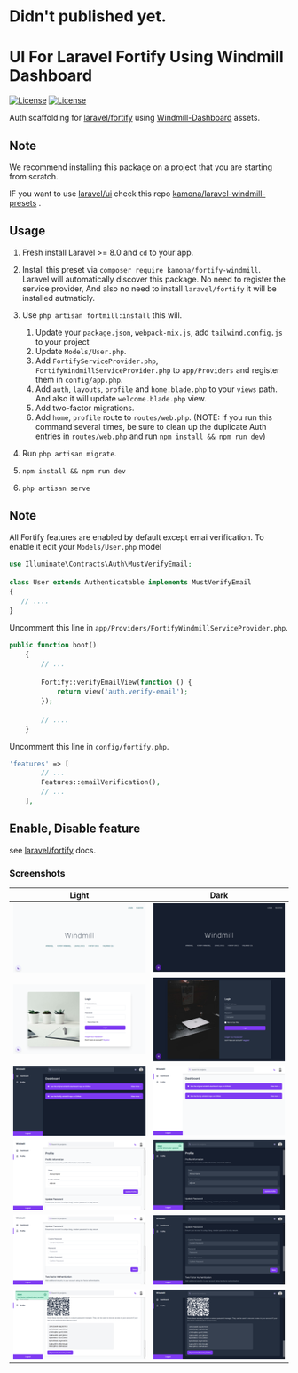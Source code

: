 # Didn't published yet.

# UI For Laravel Fortify Using Windmill Dashboard

[![License](https://img.shields.io/github/license/Kamona-WD/fortify-windmill)](https://github.com/Kamona-WD/laravel-windmill-presets/blob/master/LICENSE.md)
[![License](https://img.shields.io/github/release/Kamona-WD/fortify-windmill)](https://github.com/Kamona-WD/laravel-windmill-presets/releases)

Auth scaffolding for [laravel/fortify](https://github.com/laravel/fortify) using [Windmill-Dashboard](https://github.com/estevanmaito/windmill-dashboard) assets.

## Note

We recommend installing this package on a project that you are starting from scratch.

IF you want to use [laravel/ui](https://github.com/laravel/ui) check this repo [kamona/laravel-windmill-presets](https://github.com/Kamona-WD/laravel-windmill-presets) .

## Usage

1. Fresh install Laravel >= 8.0 and `cd` to your app.
2. Install this preset via `composer require kamona/fortify-windmill`. Laravel will automatically discover this package. No need to register the service provider,
   And also no need to install `laravel/fortify` it will be installed autmaticly.

3. Use `php artisan fortmill:install` this will.
   1. Update your `package.json`, `webpack-mix.js`, add `tailwind.config.js` to your project
   2. Update `Models/User.php`.
   3. Add `FortifyServiceProvider.php`, `FortifyWindmillServiceProvider.php` to `app/Providers` and register them in `config/app.php`.
   4. Add `auth`, `layouts`, `profile` and `home.blade.php` to your `views` path. And also it will update `welcome.blade.php` view.
   5. Add two-factor migrations.
   6. Add `home`, `profile` route to `routes/web.php`.
      (NOTE: If you run this command several times, be sure to clean up the duplicate Auth entries in `routes/web.php` and run `npm install && npm run dev`)
4. Run `php artisan migrate`.
5. `npm install && npm run dev`
6. `php artisan serve`

## Note

All Fortify features are enabled by default except emai verification. To enable it edit your `Models/User.php` model

```php
use Illuminate\Contracts\Auth\MustVerifyEmail;

class User extends Authenticatable implements MustVerifyEmail
{
   // ....
}
```

Uncomment this line in `app/Providers/FortifyWindmillServiceProvider.php`.

```php
public function boot()
    {
        // ...

        Fortify::verifyEmailView(function () {
            return view('auth.verify-email');
        });

        // ....
    }
```

Uncomment this line in `config/fortify.php`.

```php
'features' => [
        // ...
        Features::emailVerification(),
        // ...
    ],
```

## Enable, Disable feature

see [laravel/fortify](https://github.com/laravel/fortify#readme) docs.

### Screenshots

| Light                                                | Dark                                                |
| ---------------------------------------------------- | --------------------------------------------------- |
| ![Welcome Light](/screens/welcome-light.png)         | ![Welcome Dark](/screens/welcome-dark.png)          |
| ![Login Light](/screens/login-light.png)             | ![Login Dark](/screens/login-dark.png)              |
| ![Dashboard Light](/screens/home-light.png)          | ![Dashboard Dark](/screens/home-dark.png)           |
| ![Profile Light](screens/profile-light.png)          | ![Profile Dark](/screens/profile-dark.png)          |
| ![Profile Light](screens/profile-password-light.png) | ![Profile Dark](/screens/profile-password-dark.png) |
| ![Profile Light](screens/two-factor-light.png)       | ![Profile Dark](/screens/two-factor-dark.png)       |
